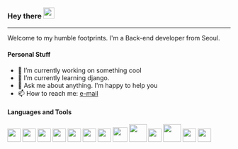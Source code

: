 ### Hey there <img src="https://media.giphy.com/media/hvRJCLFzcasrR4ia7z/giphy.gif" width="25px">

---

Welcome to my humble footprints.
I'm a Back-end developer from Seoul.

#### Personal Stuff
- 🔭 I’m currently working on something cool
- 🌱 I’m currently learning django.
- 💬 Ask me about anything. I'm happy to help you
- 📫 How to reach me: <a href="mailto: chancellor.dev@gmail.com">e-mail</a>

#### Languages and Tools
<img src = 'https://github.com/chancellor-dev/chancellor-dev/tree/main/images/cpp.svg' width='30'/> <img src = 'https://github.com/chancellor-dev/chancellor-dev/tree/main/images/pycharm.svg' width='30'/> <img src = 'https://github.com/chancellor-dev/chancellor-dev/tree/main/images/python2.png' height='30'/> <img src = 'https://github.com/chancellor-dev/chancellor-dev/tree/main/images/flutter-logo.svg' width='30'/> <img src = 'https://github.com/chancellor-dev/chancellor-dev/tree/main/images/html.svg' width='30'/> <img src = 'https://github.com/chancellor-dev/chancellor-dev/tree/main/images/css.svg' width='30'/> <img src = 'https://github.com/chancellor-dev/chancellor-dev/tree/main/images/js.svg' width='30'/> <img src = 'https://github.com/chancellor-dev/chancellor-dev/tree/main/images/bootstrap.svg' width='33'/> <img src = 'https://github.com/chancellor-dev/chancellor-dev/tree/main/images/django.svg' height='40'/> <img src = 'https://github.com/chancellor-dev/chancellor-dev/tree/main/images/flask.png' width='30'/> <img src = 'https://github.com/chancellor-dev/chancellor-dev/tree/main/images/php.svg' width='40'/>
 <img src = 'https://github.com/chancellor-dev/chancellor-dev/tree/main/images/sql.svg' width='30'/> <img src = 'https://github.com/chancellor-dev/chancellor-dev/tree/main/images/git.svg' width='30'/>
 


<!--
**chancellor-dev/chancellor-dev** is a ✨ _special_ ✨ repository because its `README.md` (this file) appears on your GitHub profile.

Here are some ideas to get you started:


- 👯 I’m looking to collaborate on ...
- 🤔 I’m looking for help with ...
- 😄 Pronouns: ...
- ⚡ Fun fact: ...
-->
